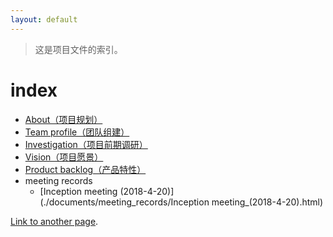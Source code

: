 ```yaml
---
layout: default
---
```


> 这是项目文件的索引。

# index

- [About（项目规划）](./documents/About.html)
- [Team profile（团队组建）](./documents/Team_profile.html)
- [Investigation（项目前期调研）](./documents/Investigation.html)
- [Vision（项目愿景）](./documents/Vision.html)
- [Product backlog（产品特性）](./documents/Product_backlog.html)
- meeting records
    - [Inception meeting (2018-4-20)](./documents/meeting_records/Inception meeting_(2018-4-20).html)


[Link to another page](./another-page.html).